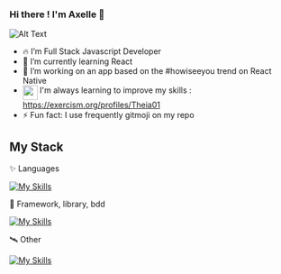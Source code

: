 ### Hi there ! I'm Axelle 👋
![Alt Text](https://media.giphy.com/media/v1.Y2lkPTc5MGI3NjExNjlhNmoya3Zhc2d4d2R0bnpjZnA4ZXY2amlneHdkNTIxZDQwMjZrciZlcD12MV9pbnRlcm5hbF9naWZfYnlfaWQmY3Q9Zw/3osxYlSDn290VbV076/giphy.gif)
- 🔥 I’m Full Stack Javascript Developer
- 🌱 I’m currently learning React 
- 🔭 I’m working on an app based on the #howiseeyou trend on React Native 
- <img align=top src="https://avatars.githubusercontent.com/u/5624255?s=200&v=4" width="26"> I'm always learning to improve my skills : https://exercism.org/profiles/Theia01
- ⚡ Fun fact: I use frequently gitmoji on my repo
<!--
![Alt Text](https://media.giphy.com/media/v1.Y2lkPTc5MGI3NjExbXZ0YTVwa2p4Mjk5anZsb3hzZnBxaGU0aW9kOG0xczVjb24xdmo5cCZlcD12MV9pbnRlcm5hbF9naWZfYnlfaWQmY3Q9Zw/Rpl1sod1vCXK0L2SUN/giphy.gif)
![Alt Text](https://media.giphy.com/media/v1.Y2lkPTc5MGI3NjExbmVkc3g2ZnVqN3Bqc3ZrM3R3MXI3dm03dGN2dzQyeDAzajg1aGdzMyZlcD12MV9pbnRlcm5hbF9naWZfYnlfaWQmY3Q9Zw/GYtblmdLnemlO/giphy.gif)
![Alt Text](https://media.giphy.com/media/v1.Y2lkPTc5MGI3NjExcmo3Nnpodm0wNGRyNGtlb215YmljbXQ2ZHJhOXVzcW1qc3E3aGZ4eCZlcD12MV9pbnRlcm5hbF9naWZfYnlfaWQmY3Q9Zw/HoffxyN8ghVuw/giphy.gif)
![Alt Text]()
-->

## My Stack
✨ Languages 
  
[![My Skills](https://skillicons.dev/icons?i=js,html,css,php,node&theme=light)](https://skillicons.dev)

🌌 Framework, library, bdd  
  
[![My Skills](https://skillicons.dev/icons?i=react,styledcomponents,vue,vuetify,nodejs,laravel,sass,tailwind,bootstrap,mongodb,mysql,netlify&perline=6&theme=light)](https://skillicons.dev)

🛰️ Other  
  
[![My Skills](https://skillicons.dev/icons?i=notion,figma,vscode,postman,linux&theme=light)](https://skillicons.dev)

<!--
**Theia01/theia01** is a ✨ _special_ ✨ repository because its `README.md` (this file) appears on your GitHub profile.

Here are some ideas to get you started:

- 🔭 I’m currently working on ...
- 🌱 I’m currently learning ...
- 👯 I’m looking to collaborate on ...
- 🤔 I’m looking for help with ...
- 💬 Ask me about ...
- 📫 How to reach me: ...
- 😄 Pronouns: ...
- ⚡ Fun fact: ...
-->
